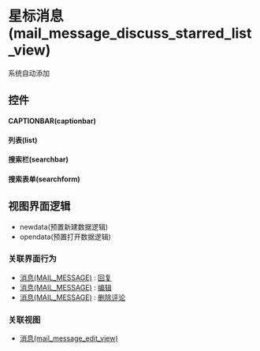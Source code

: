 # 星标消息(mail_message_discuss_starred_list_view)  <!-- {docsify-ignore-all} -->


系统自动添加



## 控件
#### CAPTIONBAR(captionbar)
#### 列表(list)
#### 搜索栏(searchbar)
#### 搜索表单(searchform)

## 视图界面逻辑
  * newdata(预置新建数据逻辑)
  * opendata(预置打开数据逻辑)


### 关联界面行为
  * [消息(MAIL_MESSAGE)](module/mail/mail_message) : [回复](module/mail/mail_message#界面行为)
  * [消息(MAIL_MESSAGE)](module/mail/mail_message) : [编辑](module/mail/mail_message#界面行为)
  * [消息(MAIL_MESSAGE)](module/mail/mail_message) : [删除评论](module/mail/mail_message#界面行为)

### 关联视图
  * [消息(mail_message_edit_view)](app/view/mail_message_edit_view)

<script>
 const { createApp } = Vue
  createApp({
    data() {
      return {

      }
    }
  }).use(ElementPlus).mount('#app')
</script>